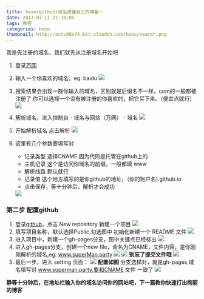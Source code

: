 ```yaml
---
title: hexo+github+域名搭建自己的博客一
date: 2017-07-11 21:10:05
tags: 教程
categories: hexo
thumbnail: http://ostu98x74.bkt.clouddn.com/hexo/search.png
---
```


我是先注册的域名，我们就先从注册域名开始吧

1. 登录[万网](https://wanwang.aliyun.com)
    <!-- more -->
2. 输入一个你喜欢的域名，eg: baidu
    <img src='http://ostu98x74.bkt.clouddn.com/hexo/search.png'/>

3. 搜索结果会出现一群你输入的域名，区别就是后缀名不一样，com的一般都被注册了  你可以选择一个没有被注册的你喜欢的，把它买下来。（便宜点就行）
    <img src='http://ostu98x74.bkt.clouddn.com/hexo/searchResult.png'/>
4. 解析域名，进入控制台 - 域名与网站（万网） - 域名 
    <img src='http://ostu98x74.bkt.clouddn.com/hexo/control.png'/>
5. 开始解析域名
    点击解析 
    <img src='http://ostu98x74.bkt.clouddn.com/hexo/jiexi.png'/>
6. 这里有几个参数要填写对
    + 记录类型 选择CNAME 因为代码是托管在github上的
    + 主机记录 这个是访问你域名的前缀，一般都填 www
    + 解析线路 默认就行
    + 记录值 这个地方填写的是你github的地址，（你的账户名).github.io
    + 点击保存，等十分钟后，解析才会成功
    <img src='http://ostu98x74.bkt.clouddn.com/hexo/jiexi1.png'/>

### 第二步 配置github

1. 登录[github](https://github.com)，点击 New repository 新建一个项目
    <img src='http://ostu98x74.bkt.clouddn.com/hexo/repository.png'/>
2. 填写项目名称，默认选择Public,勾选图中 初始化新建一个 README 文件
    <img src="http://ostu98x74.bkt.clouddn.com/hexo/create.png"/>
3.  进入项目中，新建一个gh-pages分支，图中关键点已经标出
    <img src="http://ostu98x74.bkt.clouddn.com/hexo/createBranch.png"/>
4. 进入gh-pages分支，创建一个new file，命名为CNAME，文件内容，是你刚刚解析的域名,eg: www.superMan.party
    <img src="http://ostu98x74.bkt.clouddn.com/hexo/CNAME1.png"/>
    <img src="http://ostu98x74.bkt.clouddn.com/hexo/CNAME2.png"/>
  **别忘了提交文件哦**
    <img src="http://ostu98x74.bkt.clouddn.com/hexo/commit.png"/>
5. 最后一步，进入 setting 页面：
    <img src="http://ostu98x74.bkt.clouddn.com/hexo/setting.png"/>
 **配置如图**
 分支选择对，就是gh-pages,域名填写对 www.superman.party,要和CNAME 文件 一致了
    <img src="http://ostu98x74.bkt.clouddn.com/hexo/ghPages.png"/>

 **静等十分钟后，在地址栏输入你的域名访问你的网站吧，下一篇教你快速打出绚丽的博客**















